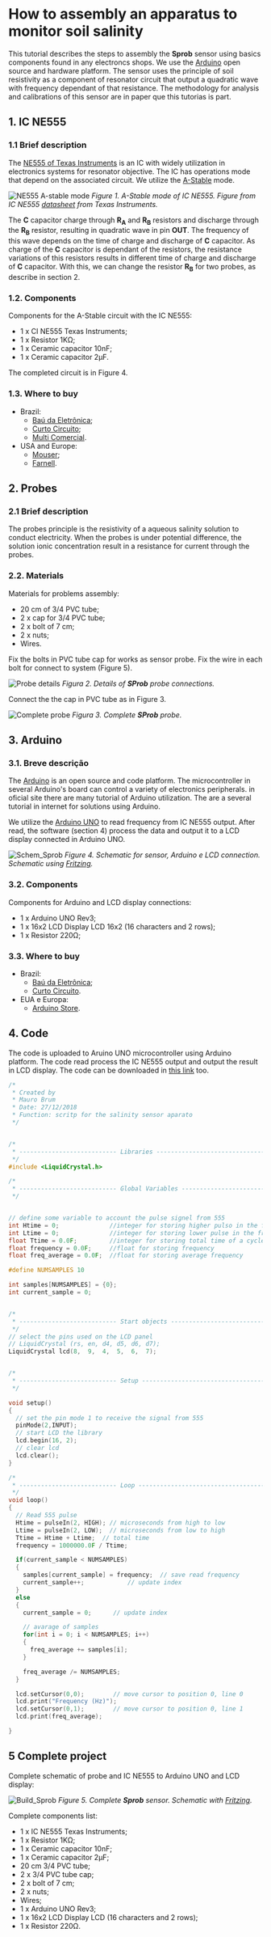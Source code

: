 # How to assembly an apparatus to monitor soil salinity

This tutorial describes the steps to assembly the **Sprob** sensor using basics components found in any electroncs shops. We use the [Arduino](https://www.arduino.cc/) open source and hardware platform. The sensor uses the principle of soil resistivity as a component of resonator circuit that output a quadratic wave with frequency dependant of that resistance. The methodology for analysis and  calibrations of this sensor are in paper que this tutorias is part.

## 1. IC NE555

### 1.1 Brief description

The [NE555 of Texas Instruments](https://www.ti.com/product/NE555) is an IC with widely utilization in electronics systems for resonator objective. The IC has operations mode that depend on the associated circuit. We utilize the [A-Stable](https://www.ti.com/document-viewer/NE555/datasheet/detailed_description#SLFS0227709) mode.

![NE555 A-stable mode](./images/ne555_Texas_Instruments_a-stable.png)
*Figure 1. A-Stable mode of IC NE555. Figure from IC NE555 [datasheet](https://www.ti.com/product/NE555) from Texas Instruments.*

The **C** capacitor charge through **R<sub>A</sub>** and **R<sub>B</sub>** resistors and discharge through the **R<sub>B</sub>** resistor, resulting in quadratic wave in pin **OUT**. The frequency of this wave depends on the time of charge and discharge of **C** capacitor. As charge of the **C** capacitor is dependant of the resistors, the resistance variations of this resistors results in different time of charge and discharge of **C** capacitor. With this, we can change the resistor **R<sub>B</sub>** for two probes, as describe in section 2.

### 1.2. Components

Components for the A-Stable circuit with the IC NE555:

- 1 x CI NE555 Texas Instruments;
- 1 x Resistor 1KΩ;
- 1 x Ceramic capacitor 10nF;
- 1 x Ceramic capacitor 2µF.

The completed circuit is in Figure 4.

### 1.3. Where to buy

- Brazil:
  - [Baú da Eletrônica](https://www.baudaeletronica.com.br);
  - [Curto Circuito](https://www.curtocircuito.com.br/);
  - [Multi Comercial](https://www.multcomercial.com.br).
- USA and Europe:
  - [Mouser](https://www.mouser.com);
  - [Farnell](https://www.farnell.com).

## 2. Probes

### 2.1 Brief description

The probes principle is the resistivity of a aqueous salinity solution to conduct electricity. When the probes is under potential difference, the solution ionic concentration result in a resistance for current through the probes.

### 2.2. Materials

Materials for problems assembly:

- 20 cm of 3/4 PVC tube;
- 2 x cap for 3/4 PVC tube;
- 2 x bolt of 7 cm;
- 2 x nuts;
- Wires.

Fix the bolts in PVC tube cap for works as sensor probe. Fix the wire in each bolt for connect to system (Figure 5).

![Probe details](./images/sprob_cap.png)
*Figura 2. Details of **SProb** probe connections.*

Connect the the cap in PVC tube as in Figure 3.

![Complete probe](./images/sprob.png)
*Figura 3. Complete **SProb** probe.*

## 3. Arduino

### 3.1. Breve descrição

The [Arduino](https://www.arduino.cc/) is an open source and code platform. The microcontroller in several Arduino's board can control a variety of electronics peripherals. in oficial site there are many tutorial of Arduino utilization. The are a several tutorial in internet for solutions using Arduino.

We utilize the [Arduino UNO](https://store.arduino.cc/usa/arduino-uno-rev3) to read frequency from IC NE555 output. After read, the software (section 4) process the data and output it to a LCD display connected in Arduino UNO.

![Schem_Sprob](./images/circuit_schem.png)
*Figure 4. Schematic for sensor, Arduino e LCD connection. Schematic using [Fritzing](https://fritzing.org).*

### 3.2. Components

Components for Arduino and LCD display connections:

- 1 x Arduino UNO Rev3;
- 1 x 16x2 LCD Display LCD 16x2 (16 characters and 2 rows);
- 1 x Resistor 220Ω;

### 3.3. Where to buy

- Brazil:
  - [Baú da Eletrônica](https://www.baudaeletronica.com.br);
  - [Curto Circuito](https://www.curtocircuito.com.br/).
- EUA e Europa:
  - [Arduino Store](https://store.arduino.cc).

## 4. Code

The code is uploaded to Aruino UNO microcontroller using Arduino platform. The code read process the IC NE555 output and output the result in LCD display. The code can be downloaded in [this link](.source/555frequency.ino) too.

```c
/*
 * Created by
 * Mauro Brum
 * Date: 27/12/2018
 * Function: scritp for the salinity sensor aparato
 */


/*
 * --------------------------- Libraries ---------------------------------------
 */
#include <LiquidCrystal.h>

/*
 * --------------------------- Global Variables --------------------------------
 */


// define some variable to account the pulse signel from 555
int Htime = 0;              //integer for storing higher pulso in the frequency
int Ltime = 0;              //integer for storing lower pulse in the frequency
float Ttime = 0.0F;         //integer for storing total time of a cycle
float frequency = 0.0F;     //float for storing frequency
float freq_average = 0.0F;  //float for storing average frequency

#define NUMSAMPLES 10

int samples[NUMSAMPLES] = {0};
int current_sample = 0;


/*
 * --------------------------- Start objects -----------------------------------
 */
// select the pins used on the LCD panel
// LiquidCrystal (rs, en, d4, d5, d6, d7);
LiquidCrystal lcd(8,  9,  4,  5,  6,  7);


/*
 * --------------------------- Setup -------------------------------------------
 */

void setup()
{
  // set the pin mode 1 to receive the signal from 555
  pinMode(2,INPUT);
  // start LCD the library
  lcd.begin(16, 2);
  // clear lcd
  lcd.clear();
}

/*
 * --------------------------- Loop --------------------------------------------
 */
void loop()
{
  // Read 555 pulse
  Htime = pulseIn(2, HIGH); // microseconds from high to low
  Ltime = pulseIn(2, LOW);  // microseconds from low to high
  Ttime = Htime + Ltime;  // total time
  frequency = 1000000.0F / Ttime;

  if(current_sample < NUMSAMPLES)
  {
    samples[current_sample] = frequency;  // save read frequency
    current_sample++;            // update index
  }
  else
  {
    current_sample = 0;      // update index

    // avarage of samples
    for(int i = 0; i < NUMSAMPLES; i++)
    {
      freq_average += samples[i];  
    }

    freq_average /= NUMSAMPLES;
  }

  lcd.setCursor(0,0);        // move cursor to position 0, line 0
  lcd.print("Frequency (Hz)");
  lcd.setCursor(0,1);        // move cursor to position 0, line 1
  lcd.print(freq_average);

}

```

## 5 Complete project

Complete schematic of probe and IC NE555 to Arduino UNO and LCD display:

![Build_Sprob](./images/sprob_complete.png)
*Figure 5. Complete __Sprob__ sensor. Schematic with [Fritzing](https://fritzing.org).*

Complete components list:

- 1 x IC NE555 Texas Instruments;
- 1 x Resistor 1KΩ;
- 1 x Ceramic capacitor 10nF;
- 1 x Ceramic capacitor 2µF;
- 20 cm 3/4 PVC tube;
- 2 x 3/4 PVC tube cap;
- 2 x bolt of 7 cm;
- 2 x nuts;
- Wires;
- 1 x Arduino UNO Rev3;
- 1 x 16x2 LCD Display LCD (16 characters and 2 rows);
- 1 x Resistor 220Ω.
